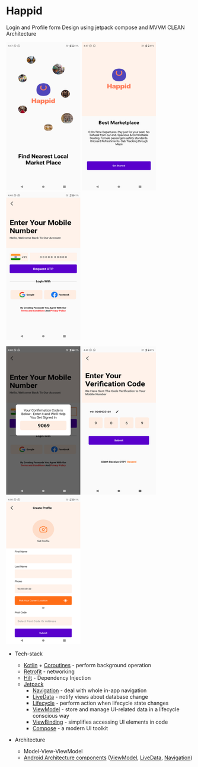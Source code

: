# Happid
Login and Profile form Design using jetpack compose and MVVM CLEAN Architecture

<img src="https://github.com/dirajnaik20/Happid/blob/main/Screenshots/Screenshot_1.png" width="200" height="400"> <img src="https://github.com/dirajnaik20/Happid/blob/main/Screenshots/Screenshot_2.png" width="200" height="400"> <img src="https://github.com/dirajnaik20/Happid/blob/main/Screenshots/Screenshot_3.png" width="200" height="400">  

<img src="https://github.com/dirajnaik20/Happid/blob/main/Screenshots/Screenshot_4.png" width="200" height="400"> <img src="https://github.com/dirajnaik20/Happid/blob/main/Screenshots/Screenshot_5.png" width="200" height="400"> <img src="https://github.com/dirajnaik20/Happid/blob/main/Screenshots/Screenshot_6.png" width="200" height="400">  

* Tech-stack
    * [Kotlin](https://kotlinlang.org/) + [Coroutines](https://kotlinlang.org/docs/reference/coroutines-overview.html) - perform background operation
    * [Retrofit](https://square.github.io/retrofit/) - networking
    * [Hilt](https://github.com/google/dagger) - Dependency Injection
    * [Jetpack](https://developer.android.com/jetpack)
        * [Navigation](https://developer.android.com/topic/libraries/architecture/navigation/) - deal with whole in-app navigation
        * [LiveData](https://developer.android.com/topic/libraries/architecture/livedata) - notify views about database change
        * [Lifecycle](https://developer.android.com/topic/libraries/architecture/lifecycle) - perform action when lifecycle state changes
        * [ViewModel](https://developer.android.com/topic/libraries/architecture/viewmodel) - store and manage UI-related data in a lifecycle conscious way
        * [ViewBinding](https://developer.android.com/topic/libraries/view-binding) - simplifies accessing UI elements in code
        * [Compose](https://developer.android.com/develop/ui/compose) - a modern UI toolkit

* Architecture
    * Model-View-ViewModel
    * [Android Architecture components](https://developer.android.com/topic/libraries/architecture) ([ViewModel](https://developer.android.com/topic/libraries/architecture/viewmodel), [LiveData](https://developer.android.com/topic/libraries/architecture/livedata), [Navigation](https://developer.android.com/jetpack/androidx/releases/navigation))
